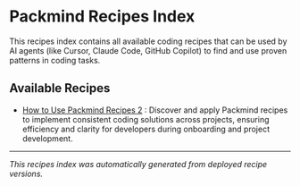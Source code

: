 # Packmind Recipes Index

This recipes index contains all available coding recipes that can be used by AI agents (like Cursor, Claude Code, GitHub Copilot) to find and use proven patterns in coding tasks.

## Available Recipes

- [How to Use Packmind Recipes 2](recipes/how-to-use-packmind-recipes.md) : Discover and apply Packmind recipes to implement consistent coding solutions across projects, ensuring efficiency and clarity for developers during onboarding and project development.


---

*This recipes index was automatically generated from deployed recipe versions.*